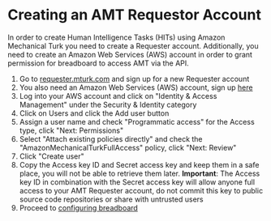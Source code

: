 # Creating an AMT Requestor Account

In order to create Human Intelligence Tasks (HITs) using Amazon Mechanical Turk you need to create a Requester account. Additionally, you need to create an Amazon Web Services (AWS) account in order to grant permission for breadboard to access AMT via the API.

1. Go to [requester.mturk.com](https://requester.mturk.com) and sign up for a new Requester account
2. You also need an Amazon Web Services (AWS) account, sign up [here](https://aws-portal.amazon.com/gp/aws/developer/registration/index.html)
3. Log into your AWS account and click on "Identity & Access Management" under the Security & Identity category 
4. Click on Users and click the Add user button
5. Assign a user name and check "Programmatic access" for the Access type, click "Next: Permissions"
6. Select "Attach existing policies directly" and check the "AmazonMechanicalTurkFullAccess" policy, click "Next: Review"
7. Click "Create user"
8. Copy the Access key ID and Secret access key and keep them in a safe place, you will not be able to retrieve them later.
  **Important**: The Access key ID in combination with the Secret access key will allow anyone full access to your AMT Requester account, do not commit this key to public source code repositories or share with untrusted users
9. Proceed to [configuring breadboard](Configuring-breadboard)
